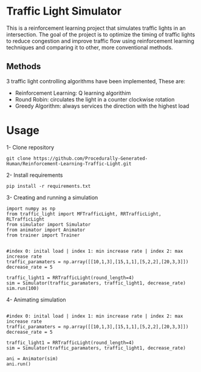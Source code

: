 # Traffic Light Simulator
This is a reinforcement learning project that simulates traffic lights in an intersection. The goal of the project is to optimize the timing of traffic lights to reduce congestion and improve traffic flow using reinforcement learning techniques and comparing it to other, more conventional methods.


## Methods
3 traffic light controlling algorithms have been implemented, These are:
- Reinforcement Learning: Q learning algorithim
- Round Robin: circulates the light in a counter clockwise rotation
- Greedy Algorithm: always services the direction with the highest load


# Usage
1- Clone repository
```
git clone https://github.com/Procedurally-Generated-Human/Reinforcement-Learning-Traffic-Light.git
```
2- Install requirements 
```
pip install -r requirements.txt
```
3- Creating and running a simulation
```
import numpy as np
from traffic_light import MFTrafficLight, RRTrafficLight, RLTrafficLight
from simulator import Simulator
from animator import Animator
from trainer import Trainer


#index 0: inital load | index 1: min increase rate | index 2: max increase rate
traffic_paramaters = np.array([[10,1,3],[15,1,1],[5,2,2],[20,3,3]])
decrease_rate = 5

traffic_light1 = RRTrafficLight(round_length=4)
sim = Simulator(traffic_paramaters, traffic_light1, decrease_rate)
sim.run(100)
```

4- Animating simulation
```

#index 0: inital load | index 1: min increase rate | index 2: max increase rate
traffic_paramaters = np.array([[10,1,3],[15,1,1],[5,2,2],[20,3,3]])
decrease_rate = 5

traffic_light1 = RRTrafficLight(round_length=4)
sim = Simulator(traffic_paramaters, traffic_light1, decrease_rate)

ani = Animator(sim)
ani.run()
```
